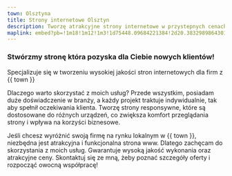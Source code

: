 ```yaml
---
town: Olsztyna
title: Strony internetowe Olsztyn
description: Tworzę atrakcyjne strony internetowe w przystepnych cenach dla firm z Opola. Zadzwoń do mnie +48 788 660 190
maplink: embed?pb=!1m18!1m12!1m3!1d75448.09684221384!2d20.38329898643019!3d53.77608389839977!2m3!1f0!2f0!3f0!3m2!1i1024!2i768!4f13.1!3m3!1m2!1s0x46e2792d071419c7%3A0x106a8126cf54c20f!2sOlsztyn!5e0!3m2!1spl!2spl!4v1682841365025!5m2!1spl!2spl
---
```


### Stwórzmy stronę która pozyska dla Ciebie nowych klientów!

Specjalizuje się w tworzeniu wysokiej jakości stron internetowych dla firm z {{ town }}

Dlaczego warto skorzystać z moich usług? Przede wszystkim, posiadam duże doświadczenie w branży, a każdy projekt traktuje indywidualnie, tak aby spełnił oczekiwania klienta. Tworzę strony responsywne, które są dostosowane do różnych urządzeń, co zwiększa komfort przeglądania strony i wpływa na korzyści biznesowe.

Jeśli chcesz wyróżnić swoją firmę na rynku lokalnym w {{ town }}, niezbędna jest atrakcyjna i funkcjonalna strona www. Dlatego zachęcam do skorzystania z moich usług. Gwarantuje wysoką jakość wykonania oraz atrakcyjne ceny. Skontaktuj się ze mną, żeby poznać szczegóły oferty i rozpocząć owocną współpracę!
